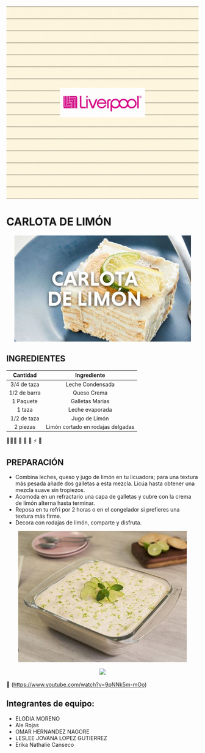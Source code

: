 
<p align="center"><img src="https://github.com/arojasc01/grupo-D-Liver_Fantastic_IT/blob/main/img/LIVER%20FANTASTIC%20IT.gif"/></p>

# CARLOTA DE LIMÓN

<p align="center"><img src="https://github.com/arojasc01/grupo-D-Liver_Fantastic_IT/blob/main/img/Carlota.JPG"/></p>

## INGREDIENTES

Cantidad | Ingrediente
:---:    | :---:
3/4 de taza  | Leche Condensada
1/2 de barra | Queso Crema 
1 Paquete | Galletas Marias
1 taza | Leche evaporada
1/2 de taza | Jugo de Limón
2 piezas | Limón cortado en rodajas delgadas


 👨🏽‍💻  🌱   🤔  💬  ⚡️ 🎿 

## PREPARACIÓN

- Combina leches, queso y jugo de limón en tu licuadora; para una textura más pesada añade dos galletas a esta mezcla. Licúa hasta obtener una mezcla suave sin tropiezos.
- Acomoda en un refractario una capa de galletas y cubre con la crema de limón alterna hasta terminar.
- Reposa en tu refri por 2 horas o en el congelador si prefieres una textura más firme.
- Decora con rodajas de limón, comparte y disfruta.

<p align="center"><img src="https://github.com/arojasc01/grupo-D-Liver_Fantastic_IT/blob/main/img/Carlota2.JPG"/></p>

<p align="center"><img src="https://dam.tbg.com.mx/content/dam/tbg/mexico/tu/mx/noticias/17/12/01/asi-luce-bruce-matilda-actualmente.gif/jcr:content/renditions/original"/></p>


:cupcake: (https://www.youtube.com/watch?v=9pNNk5m-mOo)

## Integrantes de equipo:

- ELODIA MORENO
- Ale Rojas
- OMAR HERNANDEZ NAGORE
- LESLEE JOVANA LOPEZ GUTIERREZ
- Erika Nathalie Canseco